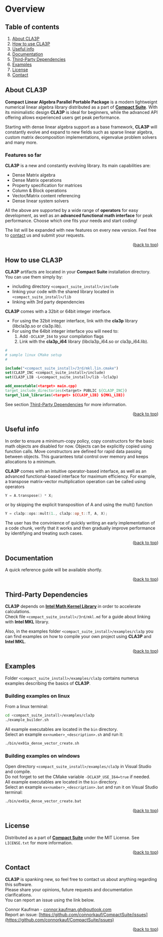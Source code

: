 <a name="readme-top"></a>




# Overview




## Table of contents

1. [About CLA3P](#about-cla3p)
2. [How to use CLA3P](#how-to-use-cla3p)
3. [Useful info](#useful-info)
4. [Documentation](#documentation)
5. [Third-Party Dependencies](#third-party-dependencies)
6. [Examples](#examples)
7. [License](#license)
8. [Contact](#contact)




<a name="about-cla3p"></a>
## About CLA3P

**Compact Linear Algebra Parallel Portable Package** is a modern lightweignt numerical linear algebra library distributed as a part of [**Compact Suite**](https://github.com/connorkauf/CompactSuite). With its minimalistic design **CLA3P** is ideal for beginners, while the advanced API offering allows experienced users get peak performance.

Starting with dense linear algebra support as a base framework, **CLA3P** will constantly evolve and expand to new fields such as sparse linear algebra, custom matrix decomposition implementations, eigenvalue problem solvers and many more.

### Features so far

**CLA3P** is a new and constantly evolving library. Its main capabilities are:

* Dense Matrix algebra
* Dense Matrix operations 
* Property specification for matrices
* Column & Block operations
* Vector/Matrix content referencing
* Dense linear system solvers

All the above are supported by a wide range of **operators** for easy development, as well as an **advanced functional math interface** for peak performance. Choose which one fits your needs and start coding!

The list will be expanded with new features on every new version. Feel free to [contact](#contact) us and submit your requests.

<p align="right">(<a href="#readme-top">back to top</a>)</p>




<a name="how-to-use-cla3p"></a>
## How to use CLA3P

**CLA3P** artifacts are located in your **Compact Suite** installation directory. You can use them simply by:
* including directory `<compact_suite_install>/include`
* linking your code with the shared library located in `<compact_suite_install>/lib`
* linking with 3rd party dependencies

**CLA3P** comes with a 32bit or 64bit integer interface.  
* For using the 32bit integer interface, link with the **cla3p** library (libcla3p.so or cla3p.lib).  
* For using the 64bit integer interface you will need to:
  1. Add `-DCLA3P_I64` to your compilation flags
  2. Link with the **cla3p_i64** library (libcla3p_i64.so or cla3p_i64.lib).

``` cmake
#
# sample linux CMake setup
#

include("<compact_suite_install>/3rd/mkl.lin.cmake")
set(CLA3P_INC <compact_suite_install>/include)
set(CLA3P_LIB -L<compact_suite_install>/lib -lcla3p)

add_executable(<target> main.cpp)
target_include_directories(<target> PUBLIC ${CLA3P_INC})
target_link_libraries(<target> ${CLA3P_LIB} ${MKL_LIB})
```
See section [Third-Party Dependencies](#third-party-dependencies) for more information.

<p align="right">(<a href="#readme-top">back to top</a>)</p>




<a name="useful-info"></a>
## Useful info

In order to ensure a minimum-copy policy, copy constructors for the basic math objects are disabled for now. Objects can be explicitly copied using function calls. Move constructors are defined for rapid data passing between objects. This guarantees total control over memory and keeps allocations to a minimum.  

**CLA3P** comes with an intuitive operator-based interface, as well as an advanced functional-based interface for maximum efficiency. For example, a transpose matrix-vector multiplication operation can be called using operators
``` cpp
Y = A.transpose() * X;
```
or by skipping the explicit transposition of A and using the mult() function
``` cpp
Y = cla3p::ops::mult(1., cla3p::op_t::T, A, X);
```
The user has the convinience of quickly writing an early implementation of a code chunk, verify that it works and then gradually improve performance by identifying and treating such cases.

<p align="right">(<a href="#readme-top">back to top</a>)</p>




<a name="documentation"></a>
## Documentation

A quick reference guide will be available shortly.

<p align="right">(<a href="#readme-top">back to top</a>)</p>




<a name="third-party-dependencies"></a>
## Third-Party Dependencies

**CLA3P** depends on [**Intel Math Kernel Library**](https://www.intel.com/content/www/us/en/developer/tools/oneapi/onemkl.html) in order to accelerate calculations.  
Check file `<compact_suite_install>/3rd/mkl.md` for a guide about linking with **Intel MKL** library.  

Also, in the examples folder `<compact_suite_install>/examples/cla3p` you can find examples on how to compile your own project using **CLA3P** and **Intel MKL**.

<p align="right">(<a href="#readme-top">back to top</a>)</p>




<a name="examples"></a>
## Examples

Folder `<compact_suite_install>/examples/cla3p` contains numerus examples describing the basics of **CLA3P**.  

### Building examples on linux
From a linux terminal:
``` sh
cd <compact_suite_install>/examples/cla3p
./example_builder.sh
```
All example executables are located in the `bin` directory.  
Select an example `ex<number>_<description>.sh` and run it:
``` sh
./bin/ex01a_dense_vector_create.sh
```

### Building examples on windows
Open directory `<compact_suite_install>/examples/cla3p` in Visual Studio and compile.  
Do not forget to set the CMake variable `-DCLA3P_USE_I64=true` if needed.  
All example executables are located in the `bin` directory.  
Select an example `ex<number>_<description>.bat` and run it on Visual Studio terminal:
``` sh
./bin/ex01a_dense_vector_create.bat
```

<p align="right">(<a href="#readme-top">back to top</a>)</p>




<a name="license"></a>
## License

Distributed as a part of [**Compact Suite**](https://github.com/connorkauf/CompactSuite) under the MIT License. See `LICENSE.txt` for more information.

<p align="right">(<a href="#readme-top">back to top</a>)</p>




<a name="contact"></a>
## Contact

**CLA3P** is spanking new, so feel free to contact us about anything regarding this software.  
Please share your opinions, future requests and documentation clarifications.  
You can report an issue using the link below.

Connor Kaufman - connor.kaufman.gh@outlook.com  
Report an issue: [https://github.com/connorkauf/CompactSuite/issues](https://github.com/connorkauf/CompactSuite/issues) 

<p align="right">(<a href="#readme-top">back to top</a>)</p>


